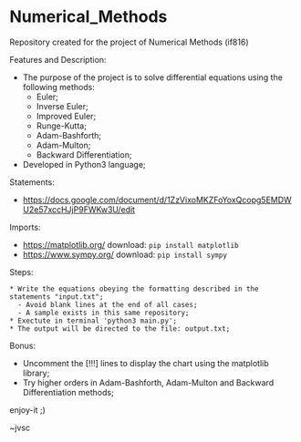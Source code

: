 # Numerical_Methods
Repository created for the project of Numerical Methods (if816)

Features and Description:
  * The purpose of the project is to solve differential equations using the following methods:
    - Euler;
    - Inverse Euler;
    - Improved Euler;
    - Runge-Kutta;
    - Adam-Bashforth;
    - Adam-Multon;
    - Backward Differentiation;
  * Developed in Python3 language;

Statements:
* https://docs.google.com/document/d/1ZzVixoMKZFoYoxQcopg5EMDWU2e57xccHJjP9FWKw3U/edit

Imports:
* https://matplotlib.org/
  download: `pip install matplotlib`
* https://www.sympy.org/
  download: `pip install sympy`

Steps:
    
    * Write the equations obeying the formatting described in the statements "input.txt";
      - Avoid blank lines at the end of all cases;
      - A sample exists in this same repository;
    * Exectute in terminal 'python3 main.py';
    * The output will be directed to the file: output.txt;

Bonus:
  * Uncomment the [!!!] lines to display the chart using the matplotlib library;
  * Try higher orders in Adam-Bashforth, Adam-Multon and Backward Differentiation methods;

enjoy-it ;)

~jvsc
